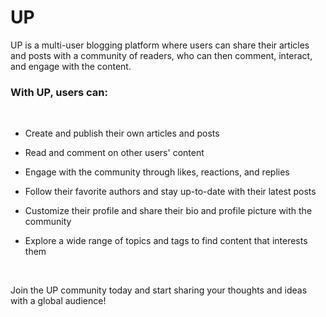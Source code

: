 # UP

UP is a multi-user blogging platform where users can share their articles and posts with a community of readers, who can then comment, interact, and engage with the content.

### With UP, users can: 

<br>

- Create and publish their own articles and posts

- Read and comment on other users' content

- Engage with the community through likes, reactions, and replies

- Follow their favorite authors and stay up-to-date with their latest posts

- Customize their profile and share their bio and profile picture with the community

- Explore a wide range of topics and tags to find content that interests them

<br>


Join the UP community today and start sharing your thoughts and ideas with a global audience!
